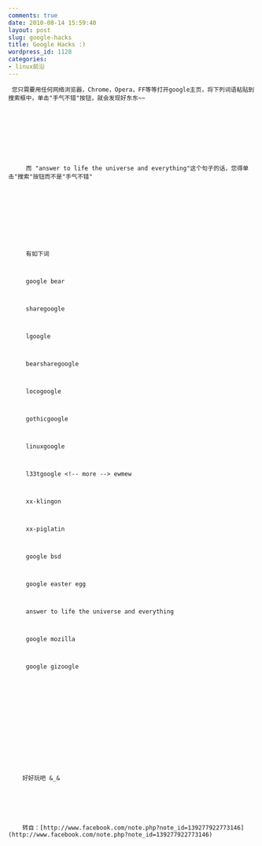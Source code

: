 ```yaml
---
comments: true
date: 2010-08-14 15:59:40
layout: post
slug: google-hacks
title: Google Hacks :)
wordpress_id: 1128
categories:
- linux前沿
---
```



	 






	 您只需要用任何网络浏览器，Chrome，Opera，FF等等打开google主页，将下列词语粘贴到搜索框中，单击"手气不错"按钮，就会发现好东东~~






	


		 而 "answer to life the universe and everything"这个句子的话，您得单击"搜索"按钮而不是"手气不错"  

		   

		
	


	


		 有如下词  

		  

		 google bear  

		  

		 sharegoogle   

		  

		 lgoogle   

		   

		 bearsharegoogle   

		  

		 locogoogle   

		  

		 gothicgoogle   

		  

		 linuxgoogle   

		  

		 l33tgoogle <!-- more --> ewmew  

		  

		 xx-klingon  

		  

		 xx-piglatin  

		  

		 google bsd  

		  

		 google easter egg  

		  

		 answer to life the universe and everything  

		  

		 google mozilla  

		  

		 google gizoogle
	


	


		  

		
	


	


		好好玩吧 &_& 
	


	


		转自：[http://www.facebook.com/note.php?note_id=139277922773146](http://www.facebook.com/note.php?note_id=139277922773146)
	






	  

	




	 




